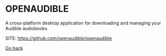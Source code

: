 # OPENAUDIBLE

 A cross-platform desktop application for downloading
 and managing your Audible audiobooks.
 
 SITE: https://github.com/openaudible/openaudible

 [Go back](https://portable-linux-apps.github.io/apps.html)
